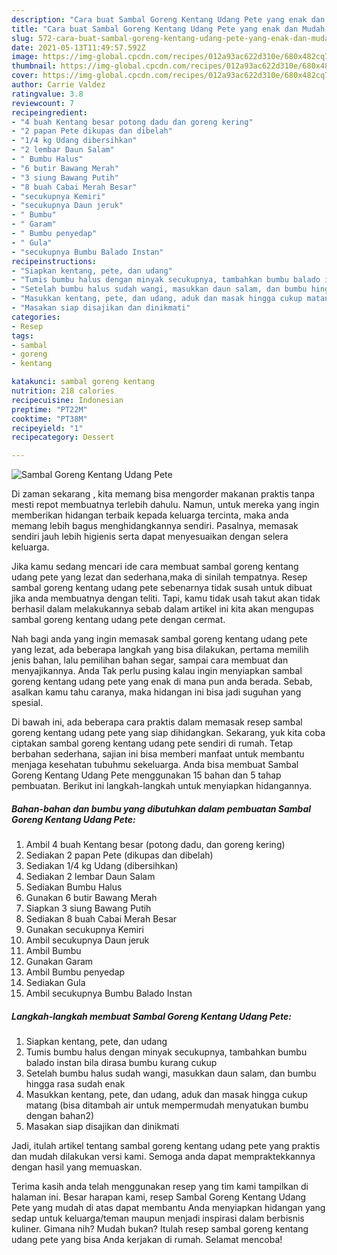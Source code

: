 ```yaml
---
description: "Cara buat Sambal Goreng Kentang Udang Pete yang enak dan Mudah Dibuat"
title: "Cara buat Sambal Goreng Kentang Udang Pete yang enak dan Mudah Dibuat"
slug: 572-cara-buat-sambal-goreng-kentang-udang-pete-yang-enak-dan-mudah-dibuat
date: 2021-05-13T11:49:57.592Z
image: https://img-global.cpcdn.com/recipes/012a93ac622d310e/680x482cq70/sambal-goreng-kentang-udang-pete-foto-resep-utama.jpg
thumbnail: https://img-global.cpcdn.com/recipes/012a93ac622d310e/680x482cq70/sambal-goreng-kentang-udang-pete-foto-resep-utama.jpg
cover: https://img-global.cpcdn.com/recipes/012a93ac622d310e/680x482cq70/sambal-goreng-kentang-udang-pete-foto-resep-utama.jpg
author: Carrie Valdez
ratingvalue: 3.8
reviewcount: 7
recipeingredient:
- "4 buah Kentang besar potong dadu dan goreng kering"
- "2 papan Pete dikupas dan dibelah"
- "1/4 kg Udang dibersihkan"
- "2 lembar Daun Salam"
- " Bumbu Halus"
- "6 butir Bawang Merah"
- "3 siung Bawang Putih"
- "8 buah Cabai Merah Besar"
- "secukupnya Kemiri"
- "secukupnya Daun jeruk"
- " Bumbu"
- " Garam"
- " Bumbu penyedap"
- " Gula"
- "secukupnya Bumbu Balado Instan"
recipeinstructions:
- "Siapkan kentang, pete, dan udang"
- "Tumis bumbu halus dengan minyak secukupnya, tambahkan bumbu balado instan bila dirasa bumbu kurang cukup"
- "Setelah bumbu halus sudah wangi, masukkan daun salam, dan bumbu hingga rasa sudah enak"
- "Masukkan kentang, pete, dan udang, aduk dan masak hingga cukup matang (bisa ditambah air untuk mempermudah menyatukan bumbu dengan bahan2)"
- "Masakan siap disajikan dan dinikmati"
categories:
- Resep
tags:
- sambal
- goreng
- kentang

katakunci: sambal goreng kentang 
nutrition: 218 calories
recipecuisine: Indonesian
preptime: "PT22M"
cooktime: "PT38M"
recipeyield: "1"
recipecategory: Dessert

---
```



![Sambal Goreng Kentang Udang Pete](https://img-global.cpcdn.com/recipes/012a93ac622d310e/680x482cq70/sambal-goreng-kentang-udang-pete-foto-resep-utama.jpg)

Di zaman  sekarang , kita memang bisa mengorder makanan praktis tanpa mesti repot membuatnya terlebih dahulu. Namun, untuk mereka yang ingin memberikan hidangan terbaik kepada keluarga tercinta, maka anda memang lebih bagus menghidangkannya sendiri. Pasalnya, memasak sendiri jauh lebih higienis serta dapat menyesuaikan dengan selera keluarga.

Jika kamu sedang mencari ide cara membuat sambal goreng kentang udang pete yang lezat dan sederhana,maka di sinilah tempatnya. Resep sambal goreng kentang udang pete  sebenarnya tidak susah untuk dibuat jika anda membuatnya dengan teliti. Tapi, kamu tidak usah takut akan tidak berhasil dalam melakukannya 
sebab dalam artikel ini kita akan mengupas sambal goreng kentang udang pete dengan cermat.  



Nah bagi anda yang ingin memasak sambal goreng kentang udang pete yang lezat, ada beberapa langkah yang bisa dilakukan, pertama memilih jenis bahan, lalu pemilihan bahan segar, sampai cara membuat dan menyajikannya. Anda Tak perlu pusing kalau ingin menyiapkan sambal goreng kentang udang pete yang enak di mana pun anda berada. Sebab, asalkan kamu  tahu caranya, maka hidangan ini bisa jadi suguhan yang spesial.

Di bawah ini, ada beberapa cara praktis  dalam memasak resep sambal goreng kentang udang pete yang siap dihidangkan. Sekarang, yuk kita coba ciptakan sambal goreng kentang udang pete sendiri di rumah. Tetap berbahan sederhana, sajian ini bisa memberi manfaat untuk membantu menjaga kesehatan tubuhmu sekeluarga. Anda bisa membuat Sambal Goreng Kentang Udang Pete menggunakan 15 bahan dan 5 tahap pembuatan. Berikut ini langkah-langkah untuk menyiapkan hidangannya.

<!--inarticleads1-->

##### Bahan-bahan dan bumbu yang dibutuhkan dalam pembuatan Sambal Goreng Kentang Udang Pete:

1. Ambil 4 buah Kentang besar (potong dadu, dan goreng kering)
1. Sediakan 2 papan Pete (dikupas dan dibelah)
1. Sediakan 1/4 kg Udang (dibersihkan)
1. Sediakan 2 lembar Daun Salam
1. Sediakan  Bumbu Halus
1. Gunakan 6 butir Bawang Merah
1. Siapkan 3 siung Bawang Putih
1. Sediakan 8 buah Cabai Merah Besar
1. Gunakan secukupnya Kemiri
1. Ambil secukupnya Daun jeruk
1. Ambil  Bumbu
1. Gunakan  Garam
1. Ambil  Bumbu penyedap
1. Sediakan  Gula
1. Ambil secukupnya Bumbu Balado Instan




<!--inarticleads2-->

##### Langkah-langkah membuat Sambal Goreng Kentang Udang Pete:

1. Siapkan kentang, pete, dan udang
1. Tumis bumbu halus dengan minyak secukupnya, tambahkan bumbu balado instan bila dirasa bumbu kurang cukup
1. Setelah bumbu halus sudah wangi, masukkan daun salam, dan bumbu hingga rasa sudah enak
1. Masukkan kentang, pete, dan udang, aduk dan masak hingga cukup matang (bisa ditambah air untuk mempermudah menyatukan bumbu dengan bahan2)
1. Masakan siap disajikan dan dinikmati




Jadi, itulah artikel tentang  sambal goreng kentang udang pete  yang praktis dan mudah dilakukan versi kami. Semoga anda dapat mempraktekkannya dengan hasil yang memuaskan. 

Terima kasih anda telah menggunakan resep yang tim kami tampilkan di halaman ini. Besar harapan kami, resep  Sambal Goreng Kentang Udang Pete yang mudah di atas dapat membantu Anda menyiapkan hidangan yang sedap untuk keluarga/teman maupun menjadi inspirasi dalam berbisnis kuliner. Gimana nih? Mudah bukan? Itulah resep sambal goreng kentang udang pete yang bisa Anda kerjakan di rumah. Selamat mencoba!

